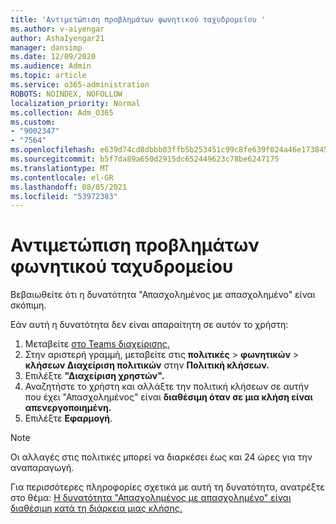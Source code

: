 ```yaml
---
title: 'Αντιμετώπιση προβλημάτων φωνητικού ταχυδρομείου '
ms.author: v-aiyengar
author: AshaIyengar21
manager: dansimp
ms.date: 12/09/2020
ms.audience: Admin
ms.topic: article
ms.service: o365-administration
ROBOTS: NOINDEX, NOFOLLOW
localization_priority: Normal
ms.collection: Adm_O365
ms.custom:
- "9002347"
- "7564"
ms.openlocfilehash: e639d74cd8dbbb03ffb5b253451c99c8fe639f024a46e173845a0f4d322e43ca
ms.sourcegitcommit: b5f7da89a650d2915dc652449623c78be6247175
ms.translationtype: MT
ms.contentlocale: el-GR
ms.lasthandoff: 08/05/2021
ms.locfileid: "53972383"
---
```

# <a name="troubleshooting-voicemail"></a>Αντιμετώπιση προβλημάτων φωνητικού ταχυδρομείου

Βεβαιωθείτε ότι η δυνατότητα "Απασχολημένος με απασχολημένο" είναι σκόπιμη.

Εάν αυτή η δυνατότητα δεν είναι απαραίτητη σε αυτόν το χρήστη:

1. Μεταβείτε [στο Teams διαχείρισης.](https://admin.teams.microsoft.com/policies/calling)
1. Στην αριστερή γραμμή, μεταβείτε στις **πολιτικές**  >  **φωνητικών**  >  **κλήσεων Διαχείριση πολιτικών** στην **Πολιτική κλήσεων.**
1. Επιλέξτε **"Διαχείριση χρηστών".**
1. Αναζητήστε το χρήστη και αλλάξτε την πολιτική κλήσεων σε αυτήν που έχει "Απασχολημένος" είναι **διαθέσιμη όταν σε μια κλήση είναι** **απενεργοποιημένη.**
1. Επιλέξτε **Εφαρμογή**.
> [!NOTE]
> Οι αλλαγές στις πολιτικές μπορεί να διαρκέσει έως και 24 ώρες για την αναπαραγωγή.

Για περισσότερες πληροφορίες σχετικά με αυτή τη δυνατότητα, ανατρέξτε στο θέμα: [Η δυνατότητα "Απασχολημένος με απασχολημένο" είναι διαθέσιμη κατά τη διάρκεια μιας κλήσης.](https://docs.microsoft.com/microsoftteams/teams-calling-policy#busy-on-busy-is-available-while-in-a-call)
